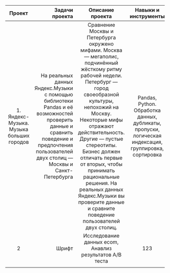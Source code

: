| Проект | Задачи проекта | Описание проекта | Навыки и инструменты |
| :--------------------: | ---------------------: |:---------------------------:|:---------------------------:|
| 1. Яндекс-Музыка. Музыка больших городов | На реальных данных Яндекс.Музыки c помощью библиотеки Pandas и её возможностей проверить данные и сравнить поведение и предпочтения пользователей двух столиц — Москвы и Санкт-Петербурга | Сравнение Москвы и Петербурга окружено мифами. Москва — мегаполис, подчинённый жёсткому ритму рабочей недели. Петербург — город своеобразной культуры, непохожий на Москву. Некоторые мифы отражают действительность. Другие — пустые стереотипы. Бизнес должен отличать первые от вторых, чтобы принимать рациональные решения. На реальных данных Яндекс.Музыки вы проверите данные и сравните поведение пользователей двух столиц. | Pandas, Python. Обработка данных, дубликаты, пропуски, логическая индексация, группировка, сортировка|
| 2                     | Шрифт                  | Исследование данных ecom, Анавлиз результатов A/B теста  | 123 |
|                       |                        |  | |
